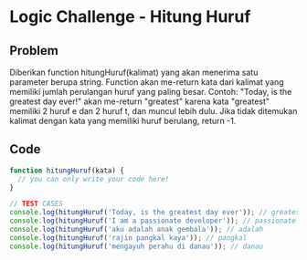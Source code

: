 # Logic Challenge - Hitung Huruf

## Problem

Diberikan function hitungHuruf(kalimat) yang akan menerima satu parameter berupa string. Function akan me-return kata dari kalimat yang memiliki jumlah perulangan huruf yang paling besar. Contoh: "Today, is the greatest day ever!" akan me-return "greatest" karena kata "greatest" memiliki 2 huruf e dan 2 huruf t, dan muncul lebih dulu. Jika tidak ditemukan kalimat dengan kata yang memiliki huruf berulang, return -1.

## Code

```JavaScript
function hitungHuruf(kata) {
  // you can only write your code here!
}

// TEST CASES
console.log(hitungHuruf('Today, is the greatest day ever')); // greatest
console.log(hitungHuruf('I am a passionate developer')); // passionate
console.log(hitungHuruf('aku adalah anak gembala')); // adalah
console.log(hitungHuruf('rajin pangkal kaya')); // pangkal
console.log(hitungHuruf('mengayuh perahu di danau')); // danau
```
